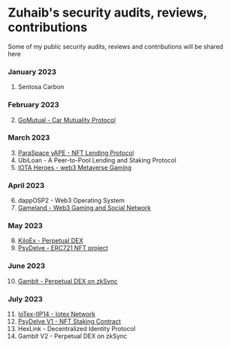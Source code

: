 # Zuhaib's security audits, reviews, contributions

Some of my public security audits, reviews and contributions will be shared here

### January 2023

1. Sentosa Carbon

### February 2023

2. [GoMutual - Car Mutuality Protocol](https://github.com/Secure3Audit/Secure3Academy/blob/main/audit_reports/GoMutual/GoMutual_final_Secure3_Audit_Report.pdf
)

### March 2023

3. [ParaSpace yAPE - NFT Lending Protocol](https://github.com/Secure3Audit/Secure3Academy/blob/main/audit_reports/ParaSpaceYAPE/ParaSpaceYAPE_final_Secure3_Audit_Report.pdf)
4. UbiLoan - A Peer-to-Pool Lending and Staking Protocol
5. [IOTA Heroes - web3 Metaverse Gaming](https://github.com/solodit/solodit_content/blob/main/reports/AuditOne/2023-04-13-Lotaheros.md)

### April 2023

6. dappOSP2 - Web3 Operating System
7. [Gameland - Web3 Gaming and Social Network](https://github.com/Secure3Audit/Secure3Academy/blob/main/audit_reports/Gameland/Gameland_final_Secure3_Audit_Report.pdf)

### May 2023

8. [KiloEx - Perpetual DEX](https://github.com/Secure3Audit/Secure3Academy/blob/main/audit_reports/KiloEx/KiloEx_final_Secure3_Audit_Report.pdf)
9. [PsyDelve - ERC721 NFT project](https://github.com/zzzuhaibmohd/audits/blob/main/audit%20reports/Psydelve_NFT_Audit_Report.pdf)

### June 2023

10. [Gambit - Perpetual DEX on zkSync](https://github.com/Secure3Audit/Secure3Academy/blob/main/audit_reports/Gambit/Gambit_final_Secure3_Audit_Report.pdf)

### July 2023

11. [IoTex-IIP14 - Iotex Network](https://github.com/Secure3Audit/Secure3Academy/blob/main/audit_reports/IoTex-IIP14/IoTex_final_Secure3_Audit_Report.pdf)
12. [PsyDelve V1 - NFT Staking Contract](https://github.com/zzzuhaibmohd/audits/blob/main/audit%20reports/Psydelve_StakingV1_Audit_Report.pdf)
13. HexLink - Decentralized Identity Protocol
14. Gambit V2 - Perpetual DEX on zkSync

